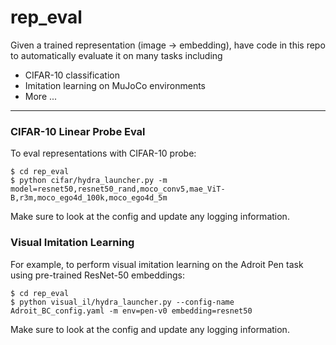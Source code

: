 # rep_eval

Given a trained representation (image -> embedding), have code in this repo to automatically evaluate it on many tasks including
- CIFAR-10 classification
- Imitation learning on MuJoCo environments
- More ...

---

### CIFAR-10 Linear Probe Eval

To eval representations with CIFAR-10 probe:
```
$ cd rep_eval
$ python cifar/hydra_launcher.py -m model=resnet50,resnet50_rand,moco_conv5,mae_ViT-B,r3m,moco_ego4d_100k,moco_ego4d_5m
```
Make sure to look at the config and update any logging information.

### Visual Imitation Learning

For example, to perform visual imitation learning on the Adroit Pen task using pre-trained ResNet-50 embeddings:
```
$ cd rep_eval
$ python visual_il/hydra_launcher.py --config-name Adroit_BC_config.yaml -m env=pen-v0 embedding=resnet50
```
Make sure to look at the config and update any logging information.